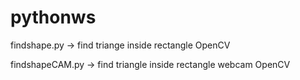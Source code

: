 # pythonws

findshape.py -> find triange inside rectangle OpenCV

findshapeCAM.py -> find triangle inside rectangle webcam OpenCV
